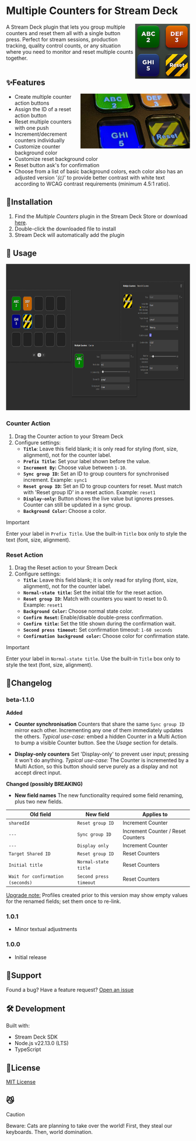 # Multiple Counters for Stream Deck
<img src="multiple-counters-icon.png" align="right" height="150" width="150" alt="'Multiple Counters' Plugin icon">

A Stream Deck plugin that lets you group multiple counters and reset them all with a single button press. Perfect for stream sessions, production tracking, quality control counts, or any situation where you need to monitor and reset multiple counts together.
<br/>
<br/>

## ✨Features
<img src="preview1.jpg" align="right" height="150" width="300" alt="Photo of the buttons in action">

- Create multiple counter action buttons
- Assign the ID of a reset action button
- Reset multiple counters with one push
- Increment/decrement counters individually
- Customize counter background color
- Customize reset background color
- Reset button ask's for confirmation
- Choose from a list of basic background colors, each color also has an adjusted version '_(c)_' to provide better contrast with white text according to WCAG contrast requirements (minimum 4.5:1 ratio).


## 🚀Installation
1. Find the _Multiple Counters_ plugin in the Stream Deck Store or download [here](https://github.com/ElianKars/StreamDeck-Multiple-Counters/releases/tag/Latest).
2. Double-click the downloaded file to install
3. Stream Deck will automatically add the plugin


## 🔧 Usage
<img src="preview2.jpg" height="400" width="800" alt="Photo of the buttons in action">

### Counter Action
1. Drag the Counter action to your Stream Deck
2. Configure settings:
   - **`Title`**: Leave this field blank; it is only read for styling (font, size, alignment), not for the counter label.
   - **`Prefix Title`:** Set your label shown before the value.
   - **`Increment By`:** Choose value between `1-10`.
   - **`Sync group ID`:** Set an ID to group counters for synchronised increment. Example: `sync1`
   - **`Reset group ID`:** Set an ID to group counters for reset. Must match with 'Reset group ID' in a reset action. Example: `reset1`
   - **`Display-only`:** Button shows the live value but ignores presses. Counter can still be updated in a sync group.
   - **`Background Color`:** Choose a color.

> [!IMPORTANT]  
> Enter your label in `Prefix Title`. Use the built-in `Title` box only to style the text (font, size, alignment).


### Reset Action
1. Drag the Reset action to your Stream Deck
2. Configure settings:
   - **`Title`**: Leave this field blank; it is only read for styling (font, size, alignment), not for the counter label.
   - **`Normal-state title`:** Set the initial title for the reset action.
   - **`Reset group ID`:** Match with counters you want to reset to 0. Example: `reset1`
   - **`Background Color`:** Choose normal state color.
   - **`Confirm Reset`:** Enable/disable double-press confirmation.
   - **`Confirm title`:** Set the title shown during the confirmation wait.
   - **`Second press timeout`:** Set confirmation timeout: `1-60 seconds`
   - **`Confirmation background color`:** Choose color for confirmation state.

> [!IMPORTANT]  
> Enter your label in `Normal-state title`. Use the built-in `Title` box only to style the text (font, size, alignment).


## 📝Changelog
### beta-1.1.0
**Added**
- **Counter synchronisation**
Counters that share the same `Sync group ID` mirror each other. Incrementing any one of them immediately updates the others.
_Typical use-case:_ embed a hidden Counter in a Multi Action to bump a visible Counter button. See the _Usage_ section for details.

- **Display-only counters**
Set 'Display-only' to prevent user input; pressing it won't do anything.
_Typical use-case:_ The Counter is incremented by a Multi Action, so this button should serve purely as a display and not accept direct input.

**Changed (possibly BREAKING)**
- **New field names**
The new functionality required some field renaming, plus two new fields.

| Old field                         | New field              | Applies to                         |
| --------------------------------- | ---------------------- | ---------------------------------- |
| `sharedId`                        | `Reset group ID`       | Increment Counter                  |
| `---`                             | `Sync group ID`        | Increment Counter / Reset Counters |
| `---`                             | `Display only`         | Increment Counter                  |
| `Target Shared ID`                | `Reset group ID`       | Reset Counters                     |
| `Initial title`                   | `Normal-state title`   | Reset Counters                     |
| `Wait for confirmation (seconds)` | `Second press timeout` | Reset Counters                     |

<ins>Upgrade note:</ins> Profiles created prior to this version may show empty values for the renamed fields; set them once to re-link.

### 1.0.1
- Minor textual adjustments
### 1.0.0
- Initial release


## 🐛Support
Found a bug? Have a feature request? [Open an issue](../../issues)


## 🛠️ Development

Built with:
- Stream Deck SDK
- Node.js v22.13.0 (LTS)
- TypeScript

## 📄License
[MIT License](LICENSE)


## 😼
> [!CAUTION]
> Beware: Cats are planning to take over the world! First, they steal our keyboards. Then, world domination.